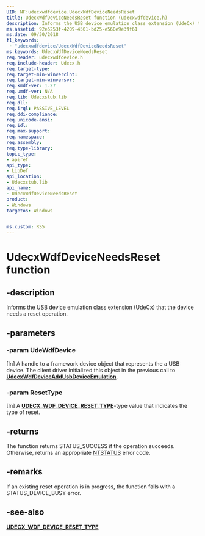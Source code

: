 ```yaml
---
UID: NF:udecxwdfdevice.UdecxWdfDeviceNeedsReset
title: UdecxWdfDeviceNeedsReset function (udecxwdfdevice.h)
description: Informs the USB device emulation class extension (UdeCx) that the device needs a reset operation.
ms.assetid: 92e5253f-4209-4501-bd25-e560e9e39f61
ms.date: 09/30/2018
f1_keywords:
 - "udecxwdfdevice/UdecxWdfDeviceNeedsReset"
ms.keywords: UdecxWdfDeviceNeedsReset
req.header: udecxwdfdevice.h
req.include-header: Udecx.h
req.target-type:
req.target-min-winverclnt:
req.target-min-winversvr:
req.kmdf-ver: 1.27
req.umdf-ver: N/A
req.lib: Udecxstub.lib
req.dll:
req.irql: PASSIVE_LEVEL
req.ddi-compliance:
req.unicode-ansi:
req.idl:
req.max-support:
req.namespace:
req.assembly:
req.type-library: 
topic_type: 
- apiref
api_type: 
- LibDef
api_location: 
- Udecxstub.lib
api_name: 
- UdecxWdfDeviceNeedsReset
product:
- Windows
targetos: Windows


ms.custom: RS5
---
```


# UdecxWdfDeviceNeedsReset function


## -description

Informs the USB device emulation class extension (UdeCx) that the device needs a reset operation.

## -parameters

### -param UdeWdfDevice
[In] A handle to a framework device object that represents the a USB device. The client driver initialized this object in the previous call to [**UdecxWdfDeviceAddUsbDeviceEmulation**](../udecxwdfdevice/nf-udecxwdfdevice-udecxwdfdeviceaddusbdeviceemulation.md).

### -param ResetType
[In] A [**UDECX_WDF_DEVICE_RESET_TYPE**](ne-udecxwdfdevice-_udecx_wdf_device_reset_type.md)-type value that indicates the type of reset.

## -returns
The function returns STATUS_SUCCESS if the operation succeeds. Otherwise, returns an appropriate [NTSTATUS](https://docs.microsoft.com/windows-hardware/drivers/kernel/ntstatus-values) error code.

## -remarks
If an existing reset operation is in progress, the function fails with a STATUS_DEVICE_BUSY error.


## -see-also
[**UDECX_WDF_DEVICE_RESET_TYPE**](ne-udecxwdfdevice-_udecx_wdf_device_reset_type.md)
